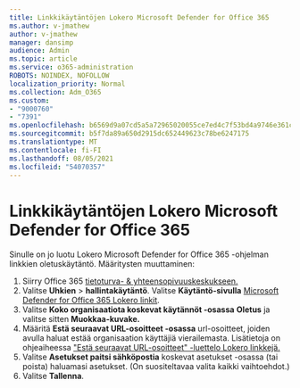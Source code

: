 ```yaml
---
title: Linkkikäytäntöjen Lokero Microsoft Defender for Office 365
ms.author: v-jmathew
author: v-jmathew
manager: dansimp
audience: Admin
ms.topic: article
ms.service: o365-administration
ROBOTS: NOINDEX, NOFOLLOW
localization_priority: Normal
ms.collection: Adm_O365
ms.custom:
- "9000760"
- "7391"
ms.openlocfilehash: b6569d9a07cd5a5a72965020055ce7ed4c7f53bd4a9746e361c805c8410c0cde
ms.sourcegitcommit: b5f7da89a650d2915dc652449623c78be6247175
ms.translationtype: MT
ms.contentlocale: fi-FI
ms.lasthandoff: 08/05/2021
ms.locfileid: "54070357"
---
```

# <a name="set-up-safe-link-policies-in-microsoft-defender-for-office-365"></a>Linkkikäytäntöjen Lokero Microsoft Defender for Office 365

Sinulle on jo luotu Lokero Microsoft Defender for Office 365 -ohjelman linkkien oletuskäytäntö. Määritysten muuttaminen:

1. Siirry Office 365 [tietoturva- & yhteensopivuuskeskukseen.](https://go.microsoft.com/fwlink/p/?linkid=2077143)
2. Valitse **Uhkien**  >  **hallintakäytäntö**. Valitse **Käytäntö-sivulla** [Microsoft Defender for Office 365 Lokero linkit](https://go.microsoft.com/fwlink/?linkid=2101058).
3. Valitse **Koko organisaatiota koskevat käytännöt -osassa** **Oletus** ja valitse sitten **Muokkaa-kuvake.**
4. Määritä **Estä seuraavat URL-osoitteet -osassa** url-osoitteet, joiden avulla haluat estää organisaation käyttäjiä vierailemasta. Lisätietoja on ohjeaiheessa ["Estä seuraavat URL-osoitteet" -luettelo Lokero linkkejä.](https://go.microsoft.com/fwlink/?linkid=2092123)
5. Valitse **Asetukset paitsi sähköpostia** koskevat asetukset -osassa (tai poista) haluamasi asetukset. (On suositeltavaa valita kaikki vaihtoehdot.)
6. Valitse **Tallenna**.
